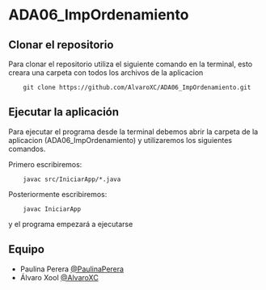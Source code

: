 # ADA06_ImpOrdenamiento 

## Clonar el repositorio
Para clonar el repositorio utiliza el siguiente comando en la terminal, esto creara una carpeta con todos los archivos de la aplicacion
```ssh
	git clone https://github.com/AlvaroXC/ADA06_ImpOrdenamiento.git
```
## Ejecutar la aplicación
Para ejecutar el programa desde la terminal debemos abrir la carpeta de la aplicacion (ADA06_ImpOrdenamiento) y utilizaremos los siguientes comandos.

Primero escribiremos:
```ssh
    javac src/IniciarApp/*.java
```
Posteriormente escribiremos:
```ssh
    javac IniciarApp
```
y el programa empezará a ejecutarse

## Equipo
- Paulina Perera [@PaulinaPerera](https://github.com/PaulinaPerera "Click Aquí")
- Álvaro Xool [@AlvaroXC](https://github.com/AlvaroXC "Click Aquí")